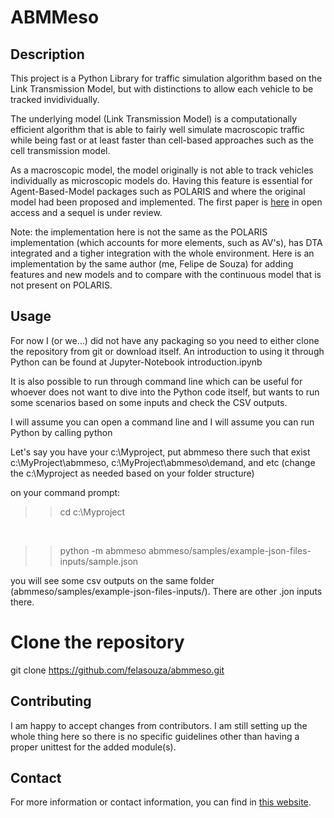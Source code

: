 # ABMMeso

## Description
This project is a Python Library for traffic simulation algorithm based on the Link Transmission Model, but with distinctions to allow each vehicle to be tracked invidividually.

The underlying model (Link Transmission Model) is a computationally efficient algorithm that is able to fairly well simulate macroscopic traffic while being fast or at least faster than cell-based approaches such as the cell transmission model.

As a macroscopic model, the model originally is not able to track vehicles individually as microscopic models do. Having this feature is essential for Agent-Based-Model packages such as POLARIS and where the original model had been proposed and implemented. The first paper is [here](https://www.sciencedirect.com/science/article/pii/S1877050919305824) in open access and a sequel is under review. 

Note: the implementation here is not the same as the POLARIS implementation (which accounts for more elements, such as AV's), has DTA integrated and a tigher integration with the whole environment. Here is an implementation by the same author (me, Felipe de Souza) for adding features and new models and to compare with the continuous model that is not present on POLARIS. 

## Usage
For now I (or we...) did not have any packaging so you need to either clone the repository from git or download itself. An introduction to using it through Python can be found at Jupyter-Notebook introduction.ipynb

It is also possible to run through command line which can be useful for whoever does not want to dive into the Python code itself, but wants to run some scenarios based on some inputs and check the CSV outputs.

I will assume you can open a command line and I will assume you can run Python by calling python 

Let's say you have your c:\Myproject, put abmmeso there such that exist c:\MyProject\abmmeso, c:\MyProject\abmmeso\demand, and etc (change the c:\Myproject as needed based on your folder structure)

on your command prompt:

>> cd c:\Myproject
<br>

>> python -m abmmeso abmmeso/samples/example-json-files-inputs/sample.json

you will see some csv outputs on the same folder (abmmeso/samples/example-json-files-inputs/). There are other .jon inputs there.

# Clone the repository
git clone https://github.com/felasouza/abmmeso.git

## Contributing
I am happy to accept changes from contributors. I am still setting up the whole thing here so there is no specific guidelines other than having a proper unittest for the added module(s).


## Contact
For more information or contact information, you can find in [this website](http://www.felipedesouza.net).
